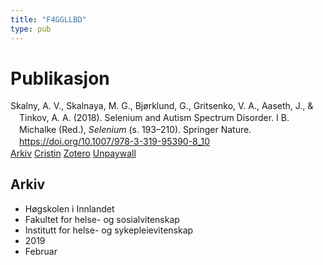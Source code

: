 ```yaml
---
title: "F4GGLLBD"
type: pub
---
```

<h1>Publikasjon</h1>
<article id="csl-bib-container-F4GGLLBD" class="csl-bib-container">
  <div class="csl-bib-body" style="line-height: 1.35; padding-left: 1em; text-indent:-1em;">
  <div class="csl-entry">Skalny, A. V., Skalnaya, M. G., Bj&#xF8;rklund, G., Gritsenko, V. A., Aaseth, J., &amp; Tinkov, A. A. (2018). Selenium and Autism Spectrum Disorder. I B. Michalke (Red.), <i>Selenium</i> (s. 193&#x2013;210). Springer Nature. <a href="https://doi.org/10.1007/978-3-319-95390-8_10">https://doi.org/10.1007/978-3-319-95390-8_10</a></div>
</div>
  <div class="csl-bib-buttons">
    <a href="#taxonomy-article-F4GGLLBD" class="csl-bib-button">Arkiv</a>
    <a href="https://app.cristin.no/results/show.jsf?id=1677065" alt="Cristin URL" class="csl-bib-button">Cristin</a>
    <a href="http://zotero.org/groups/5402882/items/F4GGLLBD" alt="Zotero URL" class="csl-bib-button">Zotero</a>
    <a href="https://doi.org/10.1007/978-3-319-95390-8_10" class="csl-bib-button">Unpaywall</a>
  </div>
  <div id="csl-bib-meta-container-F4GGLLBD"></div>
</article>
<div id="csl-bib-meta-F4GGLLBD" class="csl-bib-meta">
  <article id="taxonomy-article-F4GGLLBD" class="taxonomy-article">
    <h1>Arkiv</h1>
    <ul>
      <li>Høgskolen i Innlandet</li>
      <li>Fakultet for helse- og sosialvitenskap</li>
      <li>Institutt for helse- og sykepleievitenskap</li>
      <li>2019</li>
      <li>Februar</li>
    </ul>
  </article>
</div>
